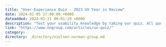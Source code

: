 ```yaml
---
title: "User-Experience Quiz - 2023 UX Year in Review"
date: 2024-01-05 17:00:00 +0000
dateadded: 2024-01-21 00:01:29 +0000
description: "Test your usability knowledge by taking our quiz. All questions and answers are based on articles that we published last year."
link: "https://www.nngroup.com/articles/ux-quiz/"
category:
directory: _directory/nielsen-norman-group.md
---
```


